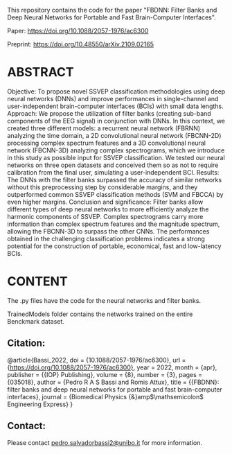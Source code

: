 This repository contains the code for the paper "FBDNN: Filter Banks and Deep Neural Networks for Portable and Fast Brain-Computer Interfaces". 

Paper: https://doi.org/10.1088/2057-1976/ac6300

Preprint: https://doi.org/10.48550/arXiv.2109.02165

# ABSTRACT
Objective: To propose novel SSVEP classification methodologies using deep neural networks (DNNs) and improve performances in single-channel and user-independent brain-computer interfaces (BCIs) with small data lengths. Approach: We propose the utilization of filter banks (creating sub-band components of the EEG signal) in conjunction with DNNs. In this context, we created three different models: a recurrent neural network (FBRNN) analyzing the time domain, a 2D convolutional neural network (FBCNN-2D) processing complex spectrum features and a 3D convolutional neural network (FBCNN-3D) analyzing complex spectrograms, which we introduce in this study as possible input for SSVEP classification. We tested our neural networks on three open datasets and conceived them so as not to require calibration from the final user, simulating a user-independent BCI. Results: The DNNs with the filter banks surpassed the accuracy of similar networks without this preprocessing step by considerable margins, and they outperformed common SSVEP classification methods (SVM and FBCCA) by even higher margins. Conclusion and significance: Filter banks allow different types of deep neural networks to more efficiently analyze the harmonic components of SSVEP. Complex spectrograms carry more information than complex spectrum features and the magnitude spectrum, allowing the FBCNN-3D to surpass the other CNNs. The performances obtained in the challenging classification problems indicates a strong potential for the construction of portable, economical, fast and low-latency BCIs.

# CONTENT
The .py files have the code for the neural networks and filter banks.

TrainedModels folder contains the networks trained on the entire Benckmark dataset.

## Citation:
@article{Bassi_2022,
	doi = {10.1088/2057-1976/ac6300},
	url = {https://doi.org/10.1088/2057-1976/ac6300},
	year = 2022,
	month = {apr},
	publisher = {{IOP} Publishing},
	volume = {8},
	number = {3},
	pages = {035018},
	author = {Pedro R A S Bassi and Romis Attux},
	title = {{FBDNN}: filter banks and deep neural networks for portable and fast brain-computer interfaces},
	journal = {Biomedical Physics {\&}amp$\mathsemicolon$ Engineering Express}
}

## Contact:
Please contact pedro.salvadorbassi2@unibo.it for more information.
